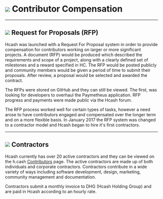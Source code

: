 # <img class="dcr-icon" src="/img/dcr-icons/ObtainingDecred.svg" /> Contributor Compensation

---

## <img class="dcr-icon" src="/img/dcr-icons/RFP.svg" /> Request for Proposals (RFP)

Hcash was launched with a Request For Proposal system in order to provide compensation for contributors working on larger or more significant projects. A document (RFP) would be produced which described the requirements and scope of a project, along with a clearly defined set of milestones and a reward specified in HC. The RFP would be posted publicly and community members would be given a period of time to submit their proposals. After review, a proposal would be selected and awarded the contract.

The RFPs were stored on GitHub and they can still be viewed. The first, was looking for developers to overhaul the Paymetheus application. RFP progress and payments were made public via the Hcash forum.

The RFP process worked well for certain types of tasks, however a need arose to have contributors engaged and compensated over the longer term and on a more flexible basis. In January 2017 the RFP system was changed to a contractor model and Hcash began to hire it's first contractors.

---

## <img class="dcr-icon" src="/img/dcr-icons/User.svg" /> Contractors

Hcash currently has over 20 active contractors and they can be viewed on the h.cash [Contributors](https://github.com/HcashOrg/contributors) page. The active contractors are made up of both individuals and corporate contractors. Contractors contribute in a wide variety of ways including software development, design, marketing, community management and documentation.

Contractors submit a monthly invoice to DHG (Hcash Holding Group) and are paid in Hcash according to an hourly rate.

